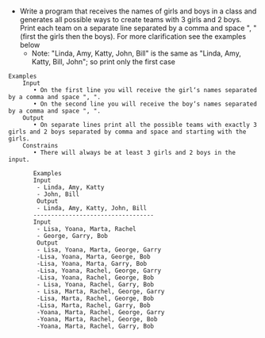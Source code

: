 # 
* Write a program that receives the names of girls and boys in a class and generates all possible ways to create teams with 3 girls and 2 boys. Print each team on a separate line separated by a comma and space ", " (first the girls then the boys). For more clarification see the examples below
  * Note: "Linda, Amy, Katty, John, Bill" is the same as "Linda, Amy, Katty, Bill, John"; so print only the first case
``` 
Examples
    Input
       • On the first line you will receive the girl‘s names separated by a comma and space ", ".
       • On the second line you will receive the boy‘s names separated by a comma and space ", ".
    Output
       • On separate lines print all the possible teams with exactly 3 girls and 2 boys separated by comma and space and starting with the girls.
    Constrains
       • There will always be at least 3 girls and 2 boys in the input.
       
       Examples
       Input
        - Linda, Amy, Katty
        - John, Bill
        Output
        - Linda, Amy, Katty, John, Bill
       ----------------------------------
       Input
        - Lisa, Yoana, Marta, Rachel
        - George, Garry, Bob
        Output
        - Lisa, Yoana, Marta, George, Garry
        -Lisa, Yoana, Marta, George, Bob
        -Lisa, Yoana, Marta, Garry, Bob
        -Lisa, Yoana, Rachel, George, Garry
        -Lisa, Yoana, Rachel, George, Bob
        - Lisa, Yoana, Rachel, Garry, Bob
        - Lisa, Marta, Rachel, George, Garry
        -Lisa, Marta, Rachel, George, Bob
        -Lisa, Marta, Rachel, Garry, Bob
        -Yoana, Marta, Rachel, George, Garry
        -Yoana, Marta, Rachel, George, Bob
        -Yoana, Marta, Rachel, Garry, Bob
```
